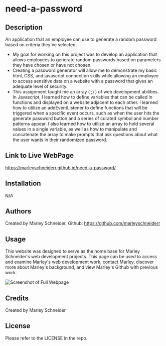 # need-a-password

## Description

An application that an employee can use to generate a random password based on criteria they've selected. 

- My goal for working on this project was to develop an application that allows employees to generate random passwords based on parameters they have chosen or have not chosen.
- Creating a password generator will allow me to demonstrate my basic html, CSS, and javascript connection skills while allowing an employee to access sensitive data on a website with a password that gives an adequate level of security.
- This assignment taught me an array ( ;) ) of web development abilities. In Javascript, I learned how to define variables that can be called in functions and displayed on a website adjacent to each other. I learned how to utilize an addEventListener to define functions that will be triggered when a specific event occurs, such as when the user hits the generate password button and a series of curated symbol and number patterns appear. I also learned how to utilize an array to hold several values in a single variable, as well as how to manipulate and concatenate the array to make prompts that ask questions about what the user wants in their randomized password.

## Link to Live WebPage

https://marleyschneiderr.github.io/need-a-password/

## Installation

N/A

## Authors

Created by Marley Schneider, Github: https://github.com/marleyschneiderr

## Usage

This website was designed to serve as the home base for Marley Schneider's web development projects. This page can be used to access and examine Marley's web development work, contact Marley, discover more about Marley's background, and view Marley's Github with previous work.

![Screenshot of Full Webpage](assets/images/Portfolio-Pic.png)

## Credits

Created by Marley Schneider

## License

Please refer to the LICENSE in the repo.
